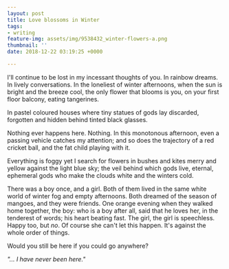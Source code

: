 ```yaml
---
layout: post
title: Love blossoms in Winter
tags:
- writing
feature-img: assets/img/9538432_winter-flowers-a.png
thumbnail: ''
date: 2018-12-22 03:19:25 +0000

---
```

I'll continue to be lost in my incessant thoughts of you. In rainbow dreams. In lively conversations. In the loneliest of winter afternoons, when the sun is bright and the breeze cool, the only flower that blooms is you, on your first floor balcony, eating tangerines.

In pastel coloured houses where tiny statues of gods lay discarded, forgotten and hidden behind tinted black glasses.

Nothing ever happens here. Nothing. In this monotonous afternoon, even a passing vehicle catches my attention; and so does the trajectory of a red cricket ball, and the fat child playing with it.

Everything is foggy yet I search for flowers in bushes and kites merry and yellow against the light blue sky; the veil behind which gods live, eternal, ephemeral gods who make the clouds white and the winters cold.

There was a boy once, and a girl. Both of them lived in the same white world of winter fog and empty afternoons. Both dreamed of the season of mangoes, and they were friends. One orange evening when they walked home together, the boy: who is a boy after all, said that he loves her, in the tenderest of words; his heart beating fast. The girl, the girl is speechless. Happy too, but _no_. Of course she can't let this happen. It's against the whole order of things.

Would you still be here if you could go anywhere?

_"... I have never been here."_